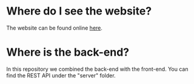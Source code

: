 # Where do I see the website?

The website can be found online [here](https://app.inkless.ro).

# Where is the back-end?

In this repository we combined the back-end with the front-end. You can find the REST API under the "server" folder.
